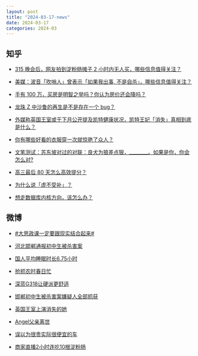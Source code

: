 ```yaml
---
layout: post
title: "2024-03-17-news"
date: 2024-03-17
categories: 2024-03
---
```


## 知乎

- [315 晚会后，网友拍到淀粉肠摊子 2 小时内无人买，哪些信息值得关注？](https://www.zhihu.com/question/648967411)<br/>

- [美媒：波音「吹哨人」曾表示「如果我出事, 不是自杀」，哪些信息值得关注？](https://www.zhihu.com/question/648947491)<br/>

- [手有 100 万，买房是明智之举吗？你认为房价还会降吗？](https://www.zhihu.com/question/648992132)<br/>

- [龙珠 Z 中沙鲁的再生是不是存在一个 bug？](https://www.zhihu.com/question/30794118)<br/>

- [外媒称英国王室或于下月公开提及凯特健康状况，凯特王妃「消失」真相到底是什么？](https://www.zhihu.com/question/648970048)<br/>

- [你有哪些好看的衣服穿一次就惊艳了众人？](https://www.zhihu.com/question/645918431)<br/>

- [文笔测试：苏东坡对过的对联：良犬为狼差点狠，________。如果是你，你会怎么对?](https://www.zhihu.com/question/648326838)<br/>

- [高三最后 80 天怎么高效提分？](https://www.zhihu.com/question/647786106)<br/>

- [为什么说「虚不受补」？](https://www.zhihu.com/question/592263230)<br/>

- [想走数据库内核方向，该怎么办？](https://www.zhihu.com/question/553813879)<br/>



## 微博

- [#大思政课一定要跟现实结合起来#](https://s.weibo.com#)<br/>

- [河北邯郸通报初中生被杀害案 ](https://s.weibo.com/weibo?q=%23%E6%B2%B3%E5%8C%97%E9%82%AF%E9%83%B8%E9%80%9A%E6%8A%A5%E5%88%9D%E4%B8%AD%E7%94%9F%E8%A2%AB%E6%9D%80%E5%AE%B3%E6%A1%88%23&t=31&band_rank=1&Refer=top)<br/>

- [国人平均睡眠时长6.75小时 ](https://s.weibo.com/weibo?q=%23%E5%9B%BD%E4%BA%BA%E5%B9%B3%E5%9D%87%E7%9D%A1%E7%9C%A0%E6%97%B6%E9%95%BF6.75%E5%B0%8F%E6%97%B6%23&t=31&band_rank=2&Refer=top)<br/>

- [抢抓农时春日忙 ](https://s.weibo.com/weibo?q=%23%E6%8A%A2%E6%8A%93%E5%86%9C%E6%97%B6%E6%98%A5%E6%97%A5%E5%BF%99%23&t=31&band_rank=3&Refer=top)<br/>

- [深蓝G318让硬派更舒适 ](https://s.weibo.com/weibo?q=%23%E6%B7%B1%E8%93%9DG318%E8%AE%A9%E7%A1%AC%E6%B4%BE%E6%9B%B4%E8%88%92%E9%80%82%23&topic_ad=1&t=31&band_rank=&Refer=top)<br/>

- [邯郸初中生被杀害案嫌疑人全部抓获 ](https://s.weibo.com/weibo?q=%23%E9%82%AF%E9%83%B8%E5%88%9D%E4%B8%AD%E7%94%9F%E8%A2%AB%E6%9D%80%E5%AE%B3%E6%A1%88%E5%AB%8C%E7%96%91%E4%BA%BA%E5%85%A8%E9%83%A8%E6%8A%93%E8%8E%B7%23&t=31&band_rank=4&Refer=top)<br/>

- [英国王室上演消失的她 ](https://s.weibo.com/weibo?q=%23%E8%8B%B1%E5%9B%BD%E7%8E%8B%E5%AE%A4%E4%B8%8A%E6%BC%94%E6%B6%88%E5%A4%B1%E7%9A%84%E5%A5%B9%23&t=31&band_rank=5&Refer=top)<br/>

- [Angel父亲离世 ](https://s.weibo.com/weibo?q=%23Angel%E7%88%B6%E4%BA%B2%E7%A6%BB%E4%B8%96%23&t=31&band_rank=6&Refer=top)<br/>

- [误以为很贵实际很便宜的车 ](https://s.weibo.com/weibo?q=%23%E8%AF%AF%E4%BB%A5%E4%B8%BA%E5%BE%88%E8%B4%B5%E5%AE%9E%E9%99%85%E5%BE%88%E4%BE%BF%E5%AE%9C%E7%9A%84%E8%BD%A6%23&t=31&band_rank=7&Refer=top)<br/>

- [商家直播2小时连吃10根淀粉肠 ](https://s.weibo.com/weibo?q=%23%E5%95%86%E5%AE%B6%E7%9B%B4%E6%92%AD2%E5%B0%8F%E6%97%B6%E8%BF%9E%E5%90%8310%E6%A0%B9%E6%B7%80%E7%B2%89%E8%82%A0%23&t=31&band_rank=8&Refer=top)<br/>



